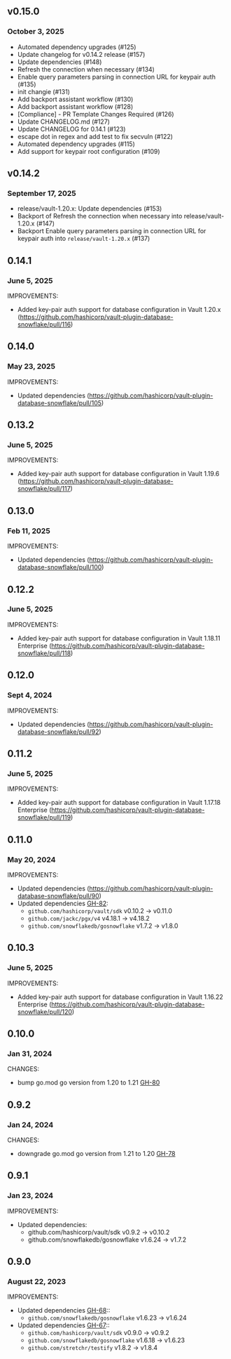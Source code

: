 ## v0.15.0
### October 3, 2025

* Automated dependency upgrades (#125)
* Update changelog for v0.14.2 release (#157)
* Update dependencies (#148)
* Refresh the connection when necessary (#134)
* Enable query parameters parsing in connection URL for keypair auth (#135)
* init changie (#131)
* Add backport assistant workflow (#130)
* Add backport assistant workflow (#128)
* [Compliance] - PR Template Changes Required (#126)
* Update CHANGELOG.md (#127)
* Update CHANGELOG for 0.14.1 (#123)
* escape dot in regex and add test to fix secvuln (#122)
* Automated dependency upgrades (#115)
* Add support for keypair root configuration (#109)

## v0.14.2
### September 17, 2025

* release/vault-1.20.x: Update dependencies (#153)
* Backport of Refresh the connection when necessary into release/vault-1.20.x (#147)
* Backport Enable query parameters parsing in connection URL for keypair auth into `release/vault-1.20.x` (#137)

## 0.14.1
### June 5, 2025

IMPROVEMENTS:

* Added key-pair auth support for database configuration in Vault 1.20.x (https://github.com/hashicorp/vault-plugin-database-snowflake/pull/116)

## 0.14.0
### May 23, 2025

IMPROVEMENTS:

* Updated dependencies (https://github.com/hashicorp/vault-plugin-database-snowflake/pull/105)

## 0.13.2
### June 5, 2025

IMPROVEMENTS:

* Added key-pair auth support for database configuration in Vault 1.19.6 (https://github.com/hashicorp/vault-plugin-database-snowflake/pull/117)

## 0.13.0
### Feb 11, 2025

IMPROVEMENTS:

* Updated dependencies (https://github.com/hashicorp/vault-plugin-database-snowflake/pull/100)

## 0.12.2
### June 5, 2025

IMPROVEMENTS:

* Added key-pair auth support for database configuration in Vault 1.18.11 Enterprise (https://github.com/hashicorp/vault-plugin-database-snowflake/pull/118)

## 0.12.0
### Sept 4, 2024

IMPROVEMENTS:
* Updated dependencies (https://github.com/hashicorp/vault-plugin-database-snowflake/pull/92)

## 0.11.2
### June 5, 2025

IMPROVEMENTS:

* Added key-pair auth support for database configuration in Vault 1.17.18 Enterprise (https://github.com/hashicorp/vault-plugin-database-snowflake/pull/119)

## 0.11.0
### May 20, 2024

IMPROVEMENTS:
* Updated dependencies (https://github.com/hashicorp/vault-plugin-database-snowflake/pull/90)
* Updated dependencies [GH-82](https://github.com/hashicorp/vault-plugin-database-snowflake/pull/82):
  * `github.com/hashicorp/vault/sdk` v0.10.2 -> v0.11.0
  * `github.com/jackc/pgx/v4` v4.18.1 -> v4.18.2
  * `github.com/snowflakedb/gosnowflake` v1.7.2 -> v1.8.0

## 0.10.3
### June 5, 2025

IMPROVEMENTS:

* Added key-pair auth support for database configuration in Vault 1.16.22 Enterprise (https://github.com/hashicorp/vault-plugin-database-snowflake/pull/120)

## 0.10.0
### Jan 31, 2024
CHANGES:
* bump go.mod go version from 1.20 to 1.21 [GH-80](https://github.com/hashicorp/vault-plugin-database-snowflake/pull/80)

## 0.9.2
### Jan 24, 2024
CHANGES:
* downgrade go.mod go version from 1.21 to 1.20 [GH-78](https://github.com/hashicorp/vault-plugin-database-snowflake/pull/78)

## 0.9.1
### Jan 23, 2024
IMPROVEMENTS:
* Updated dependencies:
  * github.com/hashicorp/vault/sdk v0.9.2 -> v0.10.2
  * github.com/snowflakedb/gosnowflake v1.6.24 -> v1.7.2

## 0.9.0
### August 22, 2023

IMPROVEMENTS:
* Updated dependencies [GH-68](https://github.com/hashicorp/vault-plugin-database-snowflake/pull/68)::
   * `github.com/snowflakedb/gosnowflake` v1.6.23 -> v1.6.24
* Updated dependencies [GH-67](https://github.com/hashicorp/vault-plugin-database-snowflake/pull/67)::
   * `github.com/hashicorp/vault/sdk` v0.9.0 -> v0.9.2
   * `github.com/snowflakedb/gosnowflake` v1.6.18 -> v1.6.23
   * `github.com/stretchr/testify` v1.8.2 -> v1.8.4
